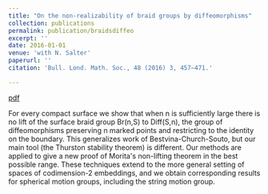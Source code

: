 ```yaml
---
title: "On the non-realizability of braid groups by diffeomorphisms"
collection: publications
permalink: publication/braidsdiffeo
excerpt: ''
date: 2016-01-01
venue: 'with N. Salter'
paperurl: ''
citation: 'Bull. Lond. Math. Soc., 48 (2016) 3, 457–471.'

---
```


[pdf](http://bena-tshishiku.github.io/files/braidsdiffeo.pdf)

For every compact surface we show that when n is sufficiently large there is no lift 
of the surface braid group Br(n,S) to Diff(S,n), the group of diffeomorphisms 
preserving n marked points and restricting to the identity on the boundary. 
This generalizes work of Bestvina-Church-Souto, but our main tool (the Thurston stability theorem) is different. 
Our methods are applied to give a new proof of Morita's non-lifting theorem in the best possible range. 
These techniques extend to the more general setting of spaces of codimension-2 embeddings, 
and we obtain corresponding results for spherical motion groups, including the string motion group. 
